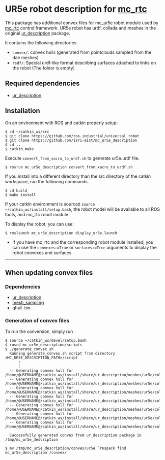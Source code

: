 # UR5e robot description for [mc_rtc](https://jrl-umi3218.github.io/mc_rtc/)
This package has additional convex files for mc_ur5e robot module used by [mc_rtc](https://jrl-umi3218.github.io/mc_rtc/) control framework.
UR5e robot has urdf, collada and meshes in the original [ur_description](https://github.com/ros-industrial/universal_robot/tree/melodic-devel/ur_description) package.

It contains the following directories:
- `convex/`: convex hulls (generated from pointclouds sampled from the dae meshes)
- `rsdf/`: Special urdf-like format describing surfaces attached to links on the robot (The folder is empty)

## Required dependencies
- [ur_description](https://github.com/ros-industrial/universal_robot/tree/melodic-devel/ur_description)

## Installation

On an environment with ROS and catkin properly setup:

```
$ cd ~/catkin_ws/src
$ git clone https://github.com/ros-industrial/universal_robot
$ git clone https://github.com/isri-aist/mc_ur5e_description
$ cd ..
$ catkin_make
```
Execute `convert_from_xacro_to_urdf.sh` to generate ur5e.urdf file.
```
$ rosrun mc_ur5e_description convert_from_xacro_to_urdf.sh
```
If you install into a different directory than the src directory of the catkin workspace, run the following commands.
```
$ cd build
$ make install
```
If your catkin environment is sourced `source ~/catkin_ws/install/setup.bash`, the robot model will be available to all ROS tools, and mc_rtc robot module.

To display the robot, you can use:
```
$ roslaunch mc_ur5e_description display_ur5e.launch
```

- If you have mc_rtc and the corresponding robot module installed, you can use the `convexes:=True` or `surfaces:=True` arguments to display the robot convexes and surfaces.

***

## When updating convex files

### Dependencies
- [ur_description](https://github.com/ros-industrial/universal_robot/tree/melodic-devel/ur_description)
- [mesh_sampling](https://github.com/arntanguy/mesh_sampling)
- qhull-bin

### Generation of convex files
To run the conversion, simply run

```
$ source ~/catkin_ws/devel/setup.bash
$ roscd mc_ur5e_description/scripts
$ ./generate_convex.sh
  Running generate_convex.sh script from directory <MC_UR5E_DESCRIPTION_PATH>/script
      :
      :
  -- Generating convex hull for /home/@USERNAME@/catkin_ws/install/share/ur_description/meshes/ur5e/collision/upperarm.stl
  -- Generating convex hull for /home/@USERNAME@/catkin_ws/install/share/ur_description/meshes/ur5e/collision/forearm.stl
  -- Generating convex hull for /home/@USERNAME@/catkin_ws/install/share/ur_description/meshes/ur5e/collision/base.stl
  -- Generating convex hull for /home/@USERNAME@/catkin_ws/install/share/ur_description/meshes/ur5e/collision/wrist2.stl
  -- Generating convex hull for /home/@USERNAME@/catkin_ws/install/share/ur_description/meshes/ur5e/collision/wrist3.stl
  -- Generating convex hull for /home/@USERNAME@/catkin_ws/install/share/ur_description/meshes/ur5e/collision/shoulder.stl
  -- Generating convex hull for /home/@USERNAME@/catkin_ws/install/share/ur_description/meshes/ur5e/collision/wrist1.stl

  Successfully generated convex from ur_description package in /tmp/mc_ur5e_description

$ mv /tmp/mc_ur5e_description/convex/ur5e `rospack find mc_ur5e_description`/convex/
```
